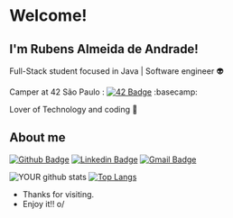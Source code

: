 # Welcome!
## I'm Rubens Almeida de Andrade!

Full-Stack student focused in Java | Software engineer :alien:

Camper at 42 São Paulo : [![42 Badge](https://img.shields.io/badge/--black?style=square&logo=42&link=https://www.42sp.org.br/)](https://www.42sp.org.br/)  :basecamp: 

Lover of Technology and coding  :purple_heart:

## About me 

[![Github Badge](https://img.shields.io/badge/-Github-000?style=flat-square&logo=Github&logoColor=white&link=https://github.com/Rubenscode)](https://github.com/Rubenscode)
[![Linkedin Badge](https://img.shields.io/badge/-LinkedIn-blue?style=flat-square&logo=Linkedin&logoColor=white&link=https://www.linkedin.com/in/rubens-almeida-andrade/)](https://www.linkedin.com/in/rubens-almeida-andrade/)
[![Gmail Badge](https://img.shields.io/badge/-Gmail-c14438?style=flat-square&logo=Gmail&logoColor=white&link=mailto:rubens.andrade1@gmail.com)](mailto:rubens.andrade1@gmail.com)

![YOUR github stats](https://github-readme-stats.vercel.app/api?username=Rubenscode&show_icons=true&theme=midnight-purple)
[![Top Langs](https://github-readme-stats.vercel.app/api/top-langs/?username=Rubenscode&show_icons=true&theme=midnight-purple&layout=compact)](https://www.linkedin.com/in/rubens-almeida-andrade/)

- Thanks for visiting. 
- Enjoy it!! o/

<!--
**Rubenscode/Rubenscode** is a ✨ _special_ ✨ repository because its `README.md` (this file) appears on your GitHub profile.

Here are some ideas to get you started:

- 🔭 I’m currently working on ...
- 🌱 I’m currently learning ...
- 👯 I’m looking to collaborate on ...
- 🤔 I’m looking for help with ...
- 💬 Ask me about ...
- 📫 How to reach me: ...
- 😄 Pronouns: ...
- ⚡ Fun fact: ...
-->
